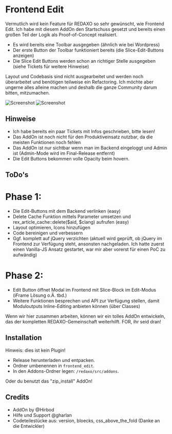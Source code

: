 # Frontend Edit

Vermutlich wird kein Feature für REDAXO so sehr gewünscht, wie Frontend Edit. Ich habe mit diesem AddOn den Startschuss gesetzt und bereits einen großen Teil der Logik als Proof-of-Concept realisiert.

* Es wird bereits eine Toolbar ausgegeben (ähnlich wie bei Wordpress)
* Der erste Button der Toolbar funktioniert bereits (die Slice-Edit-Buttons anzeigen)
* Die Slice Edit Buttons werden schon an richtiger Stelle ausgegeben (siehe Tickets für weitere Hinweise)

Layout und Codebasis sind nicht ausgearbeitet und werden noch überarbeitet und benötigen teilweise ein Refactoring. Ich möchte aber ungerne alles alleine machen und deshalb die ganze Community darum bitten, mitzumachen.

![Screenshot](https://i.imgur.com/FOoUPM0.jpg)
![Screenshot](https://i.imgur.com/BsEHKZQ.jpg)


Hinweise
----------
* Ich habe bereits ein paar Tickets mit Infos geschrieben, bitte lesen!
* Das AddOn ist noch nicht für den Produktiveinsatz nutzbar, da die meisten Funktionen noch fehlen
* Das AddOn ist nur sichtbar wenn man im Backend eingeloggt und Admin ist (Admin-Mode wird im Final-Release entfernt)
* Die Edit Buttons bekommen volle Opacity beim hovern.

ToDo's
------------
# Phase 1:
* Die Edit-Buttons mit dem Backend verlinken (easy)
* Delete Cache Funktion mittels Parameter umsetzen und rex_article_cache::delete($aid, $clang) aufrufen (easy)
* Layout optimieren, Icons hinzufügen
* Code bereinigen und verbessern
* Ggf. komplett auf jQuery verzichten (aktuell wird geprüft, ob jQuery im Frontend zur Verfügung steht, ansonsten nachgeladen. Ich hatte zuerst einen Vanilla-JS Ansatz gestartet, war mir aber vorerst für einen PoC zu aufwändig)

# Phase 2:
* Edit Button öffnet Modal im Frontend mit Slice-Block im Edit-Modus (iFrame Lösung o.Ä. tbd.)
* Weitere Funktionen besprechen und API zur Verfügung stellen, damit Moduloutputs Inline-Editing anbieten können (über Classes)

Wenn wir hier zusammen arbeiten, können wir ein tolles AddOn entwickeln, das der kompletten REDAXO-Gemeinschaft weiterhilft. 
FOR, ihr seid dran!

Installation
------------
Hinweis: dies ist kein Plugin!

* Release herunterladen und entpacken.
* Ordner umbenennen in `frontend_edit`.
* In den Addons-Ordner legen: `/redaxo/src/addons`.

Oder du benutzt das "zip_install" AddOn!

Credits
---------------
* AddOn by @Hirbod
* Hilfe und Support @gharlan
* Codeteilestücke aus: version, bloecks, css_above_the_fold (Danke an die Entwickler)

